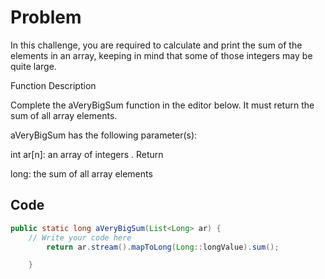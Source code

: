 # Problem
In this challenge, you are required to calculate and print the sum of the elements in an array, keeping in mind that some of those integers may be quite large.

Function Description

Complete the aVeryBigSum function in the editor below. It must return the sum of all array elements.

aVeryBigSum has the following parameter(s):

int ar[n]: an array of integers .
Return

long: the sum of all array elements

## Code
```java
public static long aVeryBigSum(List<Long> ar) {
    // Write your code here
        return ar.stream().mapToLong(Long::longValue).sum();

    }
```
